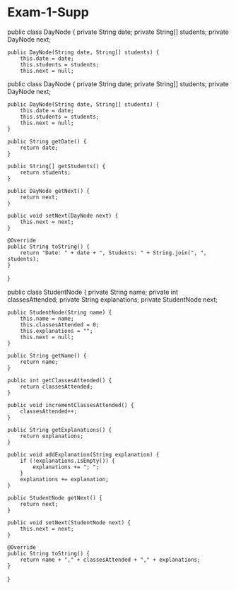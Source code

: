 # Exam-1-Supp
public class DayNode {
    private String date;
    private String[] students;
    private DayNode next;

    public DayNode(String date, String[] students) {
        this.date = date;
        this.students = students;
        this.next = null;

public class DayNode {
    private String date;
    private String[] students;
    private DayNode next;

    public DayNode(String date, String[] students) {
        this.date = date;
        this.students = students;
        this.next = null;
    }

    public String getDate() {
        return date;
    }

    public String[] getStudents() {
        return students;
    }

    public DayNode getNext() {
        return next;
    }

    public void setNext(DayNode next) {
        this.next = next;
    }

    @Override
    public String toString() {
        return "Date: " + date + ", Students: " + String.join(", ", students);
    }
}

public class StudentNode {
    private String name;
    private int classesAttended;
    private String explanations;
    private StudentNode next;

    public StudentNode(String name) {
        this.name = name;
        this.classesAttended = 0;
        this.explanations = "";
        this.next = null;
    }

    public String getName() {
        return name;
    }

    public int getClassesAttended() {
        return classesAttended;
    }

    public void incrementClassesAttended() {
        classesAttended++;
    }

    public String getExplanations() {
        return explanations;
    }

    public void addExplanation(String explanation) {
        if (!explanations.isEmpty()) {
            explanations += "; ";
        }
        explanations += explanation;
    }

    public StudentNode getNext() {
        return next;
    }

    public void setNext(StudentNode next) {
        this.next = next;
    }

    @Override
    public String toString() {
        return name + "," + classesAttended + "," + explanations;
    }
}
